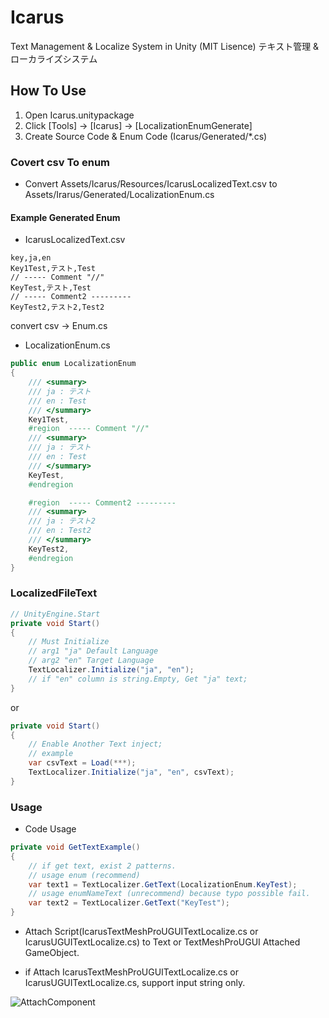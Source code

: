 # Icarus
Text Management & Localize System in Unity (MIT Lisence)
テキスト管理 & ローカライズシステム

## How To Use
1. Open Icarus.unitypackage
2. Click [Tools] -> [Icarus] -> [LocalizationEnumGenerate]
3. Create Source Code & Enum Code (Icarus/Generated/*.cs)

### Covert csv To enum
- Convert Assets/Icarus/Resources/IcarusLocalizedText.csv to Assets/Irarus/Generated/LocalizationEnum.cs

#### Example Generated Enum
- IcarusLocalizedText.csv
```csv
key,ja,en
Key1Test,テスト,Test
// ----- Comment "//"
KeyTest,テスト,Test
// ----- Comment2 ---------
KeyTest2,テスト2,Test2
```

convert csv -> Enum.cs

- LocalizationEnum.cs
```cs
public enum LocalizationEnum
{
    /// <summary>
    /// ja : テスト
    /// en : Test
    /// </summary>
    Key1Test,
    #region  ----- Comment "//"
    /// <summary>
    /// ja : テスト
    /// en : Test
    /// </summary>
    KeyTest,
    #endregion

    #region  ----- Comment2 ---------
    /// <summary>
    /// ja : テスト2
    /// en : Test2
    /// </summary>
    KeyTest2,
    #endregion
}
```

### LocalizedFileText

``` CS
// UnityEngine.Start
private void Start()
{
    // Must Initialize
    // arg1 "ja" Default Language
    // arg2 "en" Target Language
    TextLocalizer.Initialize("ja", "en");
    // if "en" column is string.Empty, Get "ja" text;
}
```

or

``` CS
private void Start()
{
    // Enable Another Text inject;
    // example
    var csvText = Load(***);
    TextLocalizer.Initialize("ja", "en", csvText);
}
```

### Usage
- Code Usage
``` CS
private void GetTextExample()
{
    // if get text, exist 2 patterns.
    // usage enum (recommend)
    var text1 = TextLocalizer.GetText(LocalizationEnum.KeyTest);
    // usage enumNameText (unrecommend) because typo possible fail.
    var text2 = TextLocalizer.GetText("KeyTest");
}
```

- Attach Script(IcarusTextMeshProUGUITextLocalize.cs or IcarusUGUITextLocalize.cs) to Text or TextMeshProUGUI Attached GameObject.

- if Attach IcarusTextMeshProUGUITextLocalize.cs or IcarusUGUITextLocalize.cs, support input string only.

![AttachComponent](https://github.com/MasaKoha/Icarus/assets/5647635/853b012e-1e04-4f13-aced-7e41c5057a90)


